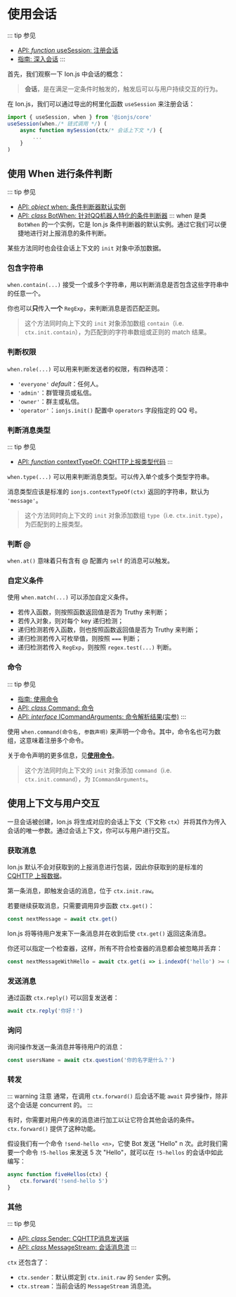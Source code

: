 # 使用会话
::: tip 参见
- [API: *function* useSession: 注册会话](/api/functions.html#usesession)
- [指南: 深入会话](more-about-sessions.md)
:::

首先，我们观察一下 Ion.js 中会话的概念：
> **会话**，是在满足一定条件时触发的，触发后可以与用户持续交互的行为。

在 Ion.js，我们可以通过导出的柯里化函数 `useSession` 来注册会话：
```js
import { useSession, when } from '@ionjs/core'
useSession(when./* 链式调用 */) (
    async function mySession(ctx/* 会话上下文 */) {
        ...
    }
)
```

## 使用 When 进行条件判断
::: tip 参见
- [API: *object* when: 条件判断器默认实例](/api/objects.html#when)
- [API: *class* BotWhen: 针对QQ机器人特化的条件判断器](/api/classes.html#botwhen)
:::
when 是类 `BotWhen` 的一个实例，它是 Ion.js 条件判断器的默认实例。通过它我们可以便捷地进行对上报消息的条件判断。

某些方法同时也会往会话上下文的 `init` 对象中添加数据。

### 包含字符串
`when.contain(...)` 接受一个或多个字符串，用以判断消息是否包含这些字符串中的任意一个。

你也可以**只**传入**一个** `RegExp`，来判断消息是否匹配正则。

> 这个方法同时向上下文的 `init` 对象添加数组 `contain`（i.e. `ctx.init.contain`），为匹配到的字符串数组或正则的 match 结果。

### 判断权限
`when.role(...)` 可以用来判断发送者的权限，有四种选项：
- `'everyone'` *default*：任何人。
- `'admin'`：群管理员或私信。
- `'owner'`：群主或私信。
- `'operator'`：`ionjs.init()` 配置中 `operators` 字段指定的 QQ 号。

### 判断消息类型
::: tip 参见
- [API: *function* contextTypeOf: CQHTTP上报类型代码](/api/tool-functions.html#contexttypeof)
:::

`when.type(...)` 可以用来判断消息类型。可以传入单个或多个类型字符串。

消息类型应该是标准的 `ionjs.contextTypeOf(ctx)` 返回的字符串，默认为 `'message'`。

> 这个方法同时向上下文的 `init` 对象添加数组 `type`（i.e. `ctx.init.type`），为匹配到的上报类型。

### 判断 @
`when.at()` 意味着只有含有 @ 配置内 `self` 的消息可以触发。

### 自定义条件
使用 `when.match(...)` 可以添加自定义条件。
- 若传入函数，则按照函数返回值是否为 Truthy 来判断；
- 若传入对象，则对每个 key 递归检测；
- 递归检测若传入函数，则也按照函数返回值是否为 Truthy 来判断；
- 递归检测若传入可枚举值，则按照 `===` 判断；
- 递归检测若传入 `RegExp`，则按照 `regex.test(...)` 判断。

### 命令
::: tip 参见
- [指南: 使用命令](using-commands.html)
- [API: *class* Command: 命令](/api/classes.html#command)
- [API: *interface* ICommandArguments: 命令解析结果(实参)](/api/interfaces.html#icommandarguments)
:::

使用 `when.command(命令名, 参数声明)` 来声明一个命令。其中，命令名也可为数组，这意味着注册多个命令。

关于命令声明的更多信息，见[**使用命令**](using-commands.html)。

> 这个方法同时向上下文的 `init` 对象添加 `command`（i.e. `ctx.init.command`），为 `ICommandArguments`。

## 使用上下文与用户交互
一旦会话被创建，Ion.js 将生成对应的会话上下文（下文称 `ctx`）并将其作为传入会话的唯一参数。通过会话上下文，你可以与用户进行交互。

### 获取消息
Ion.js 默认不会对获取到的上报消息进行包装，因此你获取到的是标准的 [CQHTTP 上报数据](https://cqhttp.cc/docs/4.7/#/Post)。

第一条消息，即触发会话的消息，位于 `ctx.init.raw`。

若要继续获取消息，只需要调用异步函数 `ctx.get()`：
```js
const nextMessage = await ctx.get()
```
Ion.js 将等待用户发来下一条消息并在收到后使 `ctx.get()` 返回这条消息。

你还可以指定一个检查器，这样，所有不符合检查器的消息都会被忽略并丢弃：
```js
const nextMessageWithHello = await ctx.get(i => i.indexOf('hello') >= 0)
```

### 发送消息
通过函数 `ctx.reply()` 可以回复发送者：

```js
await ctx.reply('你好！')
```

### 询问
询问操作发送一条消息并等待用户的消息：
```js
const usersName = await ctx.question('你的名字是什么？')
```

### 转发
::: warning 注意
通常，在调用 `ctx.forward()` 后会话不能 `await` 异步操作，除非这个会话是 concurrent 的。
:::

有时，你需要对用户传来的消息进行加工以让它符合其他会话的条件。`ctx.forward()` 提供了这种功能。

假设我们有一个命令 `!send-hello <n>`，它使 Bot 发送 "Hello" n 次。此时我们需要一个命令 `!5-hellos` 来发送 5 次 "Hello"，就可以在 `!5-hellos` 的会话中如此编写：
```js
async function fiveHellos(ctx) {
    ctx.forward('!send-hello 5')
}
```

### 其他
::: tip 参见
- [API: *class* Sender: CQHTTP消息发送端](/api/classes.html#sender)
- [API: *class* MessageStream: 会话消息流](/api/classes.html#messagestream)
:::

`ctx` 还包含了：
- `ctx.sender`：默认绑定到 `ctx.init.raw` 的 `Sender` 实例。
- `ctx.stream`：当前会话的 `MessageStream` 消息流。
